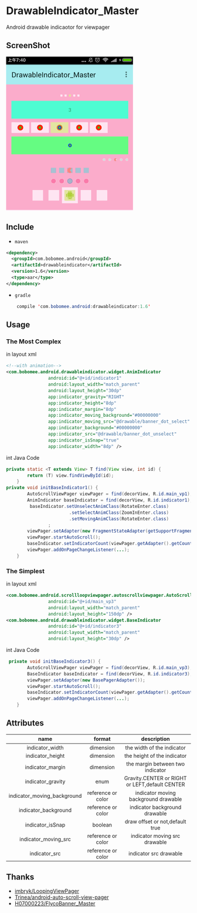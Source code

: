 
# DrawableIndicator_Master

Android drawable indicaotor for viewpager

## ScreenShot

![DrawableIndicator_Master](gif.gif "DrawableIndicator")

## Include
- `maven`

``` xml
<dependency>
  <groupId>com.bobomee.android</groupId>
  <artifactId>drawableindicator</artifactId>
  <version>1.6</version>
  <type>aar</type>
</dependency>
```

- `gradle`

``` java
    compile 'com.bobomee.android:drawableindicator:1.6'
```
## Usage

### The Most Complex
in layout xml

``` xml
<!--with animation-->
<com.bobomee.android.drawableindicator.widget.AnimIndicator
                android:id="@+id/indicator1"
                android:layout_width="match_parent"
                android:layout_height="30dp"
                app:indicator_gravity="RIGHT"
                app:indicator_height="8dp"
                app:indicator_margin="8dp"
                app:indicator_moving_background="#00000000"
                app:indicator_moving_src="@drawable/banner_dot_select"
                app:indicator_background="#00000000"
                app:indicator_src="@drawable/banner_dot_unselect"
                app:indicator_isSnap="true"
                app:indicator_width="8dp" />
```

int Java Code

``` Java
private static <T extends View> T find(View view, int id) {
        return (T) view.findViewById(id);
    }
private void initBaseIndicator1() {
        AutoScrollViewPager viewPager = find(decorView, R.id.main_vp1);
        AnimIndicator baseIndicator = find(decorView, R.id.indicator1);
         baseIndicator.setUnselectAnimClass(RotateEnter.class)
                        .setSelectAnimClass(ZoomInEnter.class)
                        .setMovingAnimClass(RotateEnter.class)
                ;
        viewPager.setAdapter(new FragmentStateAdapter(getSupportFragmentManager()));
        viewPager.startAutoScroll();
        baseIndicator.setIndicatorCount(viewPager.getAdapter().getCount());
        viewPager.addOnPageChangeListener(...);
    }
```

### The Simplest
in layout xml

``` xml
<com.bobomee.android.scrollloopviewpager.autoscrollviewpager.AutoScrollViewPager
                android:id="@+id/main_vp3"
                android:layout_width="match_parent"
                android:layout_height="150dp" />
<com.bobomee.android.drawableindicator.widget.BaseIndicator
                android:id="@+id/indicator3"
                android:layout_width="match_parent"
                android:layout_height="30dp" />
```

int Java Code

``` Java
 private void initBaseIndicator3() {
        AutoScrollViewPager viewPager = find(decorView, R.id.main_vp3);
        BaseIndicator baseIndicator = find(decorView, R.id.indicator3);
        viewPager.setAdapter(new BasePagerAdapter());
        viewPager.startAutoScroll();
        baseIndicator.setIndicatorCount(viewPager.getAdapter().getCount());
        viewPager.addOnPageChangeListener(...);
    }
```

## Attributes

|name|format|description|
|:---:|:---:|:---:|
| indicator_width | dimension |the width of the indicator
| indicator_height | dimension |the height of the indicator
| indicator_margin | dimension |the margin between two indicator
| indicator_gravity | enum |Gravity.CENTER or RIGHT or LEFT,default CENTER
| indicator_moving_background | reference or color |indicator moving background drawable 
| indicator_background | reference or color |indicator background drawable 
| indicator_isSnap | boolean | draw offset or not,default true
| indicator_moving_src | reference or color |indicator moving src drawable
| indicator_src | reference or color |indicator src drawable


## Thanks

*   [imbryk/LoopingViewPager](https://github.com/imbryk/LoopingViewPager)
*   [Trinea/android-auto-scroll-view-pager](https://github.com/Trinea/android-auto-scroll-view-pager)
*   [H07000223/FlycoBanner_Master](https://github.com/H07000223/FlycoBanner_Master) 